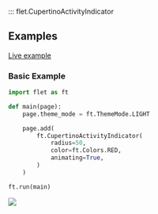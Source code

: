 ::: flet.CupertinoActivityIndicator

## Examples

[Live example](https://flet-controls-gallery.fly.dev/displays/cupertinoactivityindicator)

### Basic Example



```python
import flet as ft

def main(page):
    page.theme_mode = ft.ThemeMode.LIGHT

    page.add(
        ft.CupertinoActivityIndicator(
            radius=50,
            color=ft.Colors.RED,
            animating=True,
        )
    )

ft.run(main)
```



<img src="/img/docs/controls/cupertino-activity-indicator/basic-cupertino-activity-indicator.png" className="screenshot-40"/>

